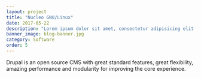 ```yaml
---
layout: project
title: "Nucleo GNU/Linux"
date: 2017-05-22
description: "Lorem ipsum dolor sit amet, consectetur adipisicing elit, sed do eiusmod tempor incididunt ut labore et dolore magna aliqua Ut enim..."
banner_image: blog-banner.jpg
category: Software
order: 5
---
```

Drupal is an open source CMS with great standard features, great flexibility, amazing performance and modularity for improving the core experience.
